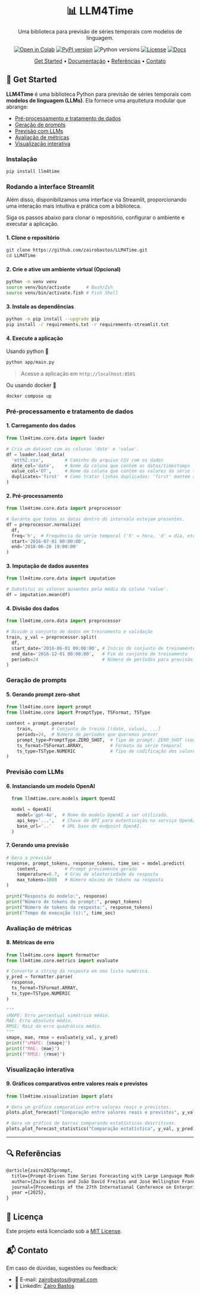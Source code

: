 <div align="center">

# 📊  LLM4Time

Uma biblioteca para previsão de séries temporais com modelos de linguagem.

[![Open in Colab](https://colab.research.google.com/assets/colab-badge.svg)](https://colab.research.google.com/drive/1TcQ9RPNrtPHSq5gaMXfBTEV7uEpMA66w?usp=sharing)
[![PyPI version](https://img.shields.io/pypi/v/llm4time.svg)](https://pypi.org/project/llm4time/)
![Python versions](https://img.shields.io/badge/python-3.10+-blue)
[![License](https://img.shields.io/github/license/zairobastos/llm4time.svg)](https://github.com/zairobastos/LLM4Time/blob/main/LICENSE)
[![Docs](https://img.shields.io/badge/docs-Sphinx-blue)](https://zairobastos.github.io/LLM4Time/)
</div>

<p align="center">
  <a href="#-get-started">Get Started</a> •
  <a href="https://zairobastos.github.io/LLM4Time/">Documentação</a> •
  <a href="#-referencias">Referências</a> •
  <a href="#-contato">Contato</a>
</p>

## 🧩 Get Started
**LLM4Time** é uma biblioteca Python para previsão de séries temporais com **modelos de linguagem (LLMs)**.
Ela fornece uma arquitetura modular que abrange:
- [Pré-processamento e tratamento de dados](#pré-processamento-e-tratamento-de-dados)
- [Geração de prompts](#geração-de-prompts)
- [Previsão com LLMs](#previsão-com-llms)
- [Avaliação de métricas](#avaliação-de-métricas)
- [Visualização interativa](#visualização-interativa)

### Instalação
```bash
pip install llm4time
```

### Rodando a interface Streamlit
Além disso, disponibilizamos uma interface via Streamlit, proporcionando uma interação mais intuitiva e prática com a biblioteca.

Siga os passos abaixo para clonar o repositório, configurar o ambiente e executar a aplicação.

#### 1. Clone o repositório
```bash
git clone https://github.com/zairobastos/LLM4Time.git
cd LLM4Time
```
#### 2. Crie e ative um ambiente virtual (Opcional)
```bash
python -m venv venv
source venv/bin/activate      # Bash/Zsh
source venv/bin/activate.fish # Fish Shell
```
#### 3. Instale as dependências
```bash
python -m pip install --upgrade pip
pip install -r requirements.txt -r requirements-streamlit.txt
```
#### 4. Execute a aplicação
Usando python 🐍
```bash
python app/main.py
```
> Acesse a aplicação em `http://localhost:8501`

Ou usando docker 🐋
```bash
docker compose up
```

### Pré-processamento e tratamento de dados
#### 1. Carregamento dos dados
```python
from llm4time.core.data import loader

# Cria um dataset com as colunas 'date' e 'value'.
df = loader.load_data(
  'etth2.csv',        # Caminho do arquivo CSV com os dados
  date_col='date',    # Nome da coluna que contém as datas/timestamps
  value_col='OT',     # Nome da coluna que contém os valores da série temporal
  duplicates='first'  # Como tratar linhas duplicadas: 'first' mantém a primeira ocorrência
)
```
#### 2. Pré-processamento
```python
from llm4time.core.data import preprocessor

# Garante que todas as datas dentro do intervalo estejam presentes.
df = preprocessor.normalize(
  df,
  freq='h',  # Frequência da série temporal ('h' = hora, 'd' = dia, etc.)
  start='2016-07-01 00:00:00',
  end='2018-06-26 19:00:00'
)
```

#### 3. Imputação de dados ausentes
```python
from llm4time.core.data import imputation

# Substitui os valores ausentes pela média da coluna 'value'.
df = imputation.mean(df)
```

#### 4. Divisão dos dados
```python
from llm4time.core.data import preprocessor

# Divide o conjunto de dados em treinamento e validação
train, y_val = preprocessor.split(
  df,
  start_date='2016-06-01 00:00:00', # Início do conjunto de treinamento
  end_date='2016-12-01 00:00:00',   # Fim do conjunto de treinamento
  periods=24                        # Número de períodos para previsão
)
```
### Geração de prompts
#### 5. Gerando prompt zero-shot
```python
from llm4time.core import prompt
from llm4time.core import PromptType, TSFormat, TSType

content = prompt.generate(
    train,       # Conjunto de treino [(date, value), ...]
    periods=24,  # Número de períodos que queremos prever
    prompt_type=PromptType.ZERO_SHOT,  # Tipo de prompt: ZERO_SHOT (sem exemplos)
    ts_format=TSFormat.ARRAY,          # Formato da série temporal
    ts_type=TSType.NUMERIC             # Tipo de codificação dos valores da série
)
```

### Previsão com LLMs
#### 6. Instanciando um modelo OpenAI
```python
  from llm4time.core.models import OpenAI

  model = OpenAI(
    model='gpt-4o',  # Nome do modelo OpenAI a ser utilizado.
    api_key='...',   # Chave de API para autenticação no serviço OpenAI.
    base_url='..'    # URL base do endpoint OpenAI.
  )
```

#### 7. Gerando uma previsão
```python
# Gera a previsão
response, prompt_tokens, response_tokens, time_sec = model.predict(
    content,          # Prompt previamente gerado
    temperature=0.7,  # Grau de aleatoriedade da resposta
    max_tokens=1000   # Número máximo de tokens na resposta
)

print("Resposta do modelo:", response)
print("Número de tokens do prompt:", prompt_tokens)
print("Número de tokens da resposta:", response_tokens)
print("Tempo de execução (s):", time_sec)
```

### Avaliação de métricas
#### 8. Métricas de erro

```python
from llm4time.core import formatter
from llm4time.core.metrics import evaluate

# Converte a string da resposta em uma lista numérica.
y_pred = formatter.parse(
  response,
  ts_format=TSFormat.ARRAY,
  ts_type=TSType.NUMERIC
)

"""
sMAPE: Erro percentual simétrico médio.
MAE: Erro absoluto médio.
RMSE: Raiz do erro quadrático médio.
"""
smape, mae, rmse = evaluate(y_val, y_pred)
print(f"sMAPE: {smape}")
print(f"MAE: {mae}")
print(f"RMSE: {rmse}")
```

### Visualização interativa
#### 9. Gráficos comparativos entre valores reais e previstos
```python
from llm4time.visualization import plots

# Gera um gráfico comparativo entre valores reais e previstos.
plots.plot_forecast("Comparação entre valores reais e previstos", y_val, y_pred)

# Gera um gráfico de barras comparando estatísticas descritivas.
plots.plot_forecast_statistics("Comparação estatística", y_val, y_pred)
```
---

## 🔍 Referências

```latex
@article{zairo2025prompt,
  title={Prompt-Driven Time Series Forecasting with Large Language Models},
  author={Zairo Bastos and João David Freitas and José Wellington Franco and Carlos Caminha},
  journal={Proceedings of the 27th International Conference on Enterprise Information Systems - Volume 1: ICEIS},
  year ={2025},
}
```

## 📄 Licença

Este projeto está licenciado sob a [MIT License](https://github.com/zairobastos/LLM4Time/blob/main/LICENSE).

## 📬 Contato

Em caso de dúvidas, sugestões ou feedback:

- 📧 E-mail: [zairobastos@gmail.com](mailto:zairobastos@gmail.com)
- 🔗 LinkedIn: [Zairo Bastos](https://www.linkedin.com/in/zairobastos/)
